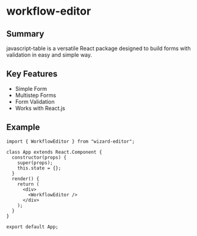 # workflow-editor

## Summary

javascript-table is a versatile React package designed to build forms with validation in easy and simple way.

## Key Features

- Simple Form
- Multistep Forms
- Form Validation
- Works with React.js

## Example

```
import { WorkflowEditor } from "wizard-editor";

class App extends React.Component {
  constructor(props) {
    super(props);
    this.state = {};
  }
  render() {
    return (
      <div>
        <WorkflowEditor />
      </div>
    );
  }
}

export default App;
```
